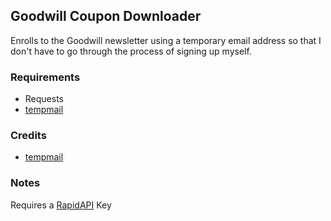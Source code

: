 ## Goodwill Coupon Downloader
Enrolls to the Goodwill newsletter using a temporary email address so that I don't have to go through the process of signing up myself.

### Requirements
- Requests
- [tempmail](https://github.com/CITGuru/tempmail)

### Credits
- [tempmail](https://github.com/CITGuru/tempmail)

### Notes
Requires a [RapidAPI](https://rapidapi.com/Privatix/api/temp-mail) Key
